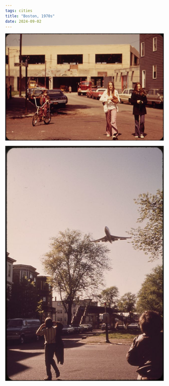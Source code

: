 ```yaml
---
tags: cities
title: "Boston, 1970s"
date: 2024-09-02
---
```




![boston-1.jpg](https://raw.githubusercontent.com/muneer78/muneer78.github.io/master/images/boston-1.jpg)

![boston-2.jpg](https://raw.githubusercontent.com/muneer78/muneer78.github.io/master/images/boston-2.jpg)